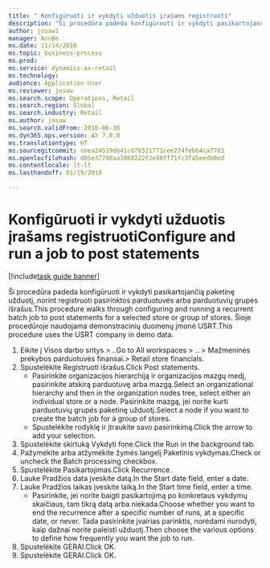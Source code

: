 ```yaml
--- 
title: " Konfigūruoti ir vykdyti užduotis įrašams registruoti"
description: "Ši procedūra padeda konfigūruoti ir vykdyti pasikartojančią paketinę užduotį, norint registruoti pasirinktos parduotuvės arba parduotuvių grupės išrašus."
author: josaw1
manager: AnnBe
ms.date: 11/14/2016
ms.topic: business-process
ms.prod: 
ms.service: dynamics-ax-retail
ms.technology: 
audience: Application User
ms.reviewer: josaw
ms.search.scope: Operations, Retail
ms.search.region: Global
ms.search.industry: Retail
ms.author: josaw
ms.search.validFrom: 2016-06-30
ms.dyn365.ops.version: AX 7.0.0
ms.translationtype: HT
ms.sourcegitcommit: ceea24519d641c676521771cee274feb64ca7783
ms.openlocfilehash: d05e37790aa1068222f2e98ff71fc3fa5eedb0ed
ms.contentlocale: lt-lt
ms.lasthandoff: 01/19/2018

---
```

# <a name="configure-and-run-a-job-to-post-statements"></a><span data-ttu-id="39219-103"> Konfigūruoti ir vykdyti užduotis įrašams registruoti</span><span class="sxs-lookup"><span data-stu-id="39219-103">Configure and run a job to post statements</span></span>

[!include[task guide banner](../includes/task-guide-banner.md)]

<span data-ttu-id="39219-104">Ši procedūra padeda konfigūruoti ir vykdyti pasikartojančią paketinę užduotį, norint registruoti pasirinktos parduotuvės arba parduotuvių grupės išrašus.</span><span class="sxs-lookup"><span data-stu-id="39219-104">This procedure walks through configuring and running a recurrent batch job to post statements for a selected store or group of stores.</span></span> <span data-ttu-id="39219-105">Šioje procedūroje naudojama demonstracinių duomenų įmonė USRT.</span><span class="sxs-lookup"><span data-stu-id="39219-105">This procedure uses the USRT company in demo data.</span></span>

1. <span data-ttu-id="39219-106">Eikite į Visos darbo sritys > ..</span><span class="sxs-lookup"><span data-stu-id="39219-106">Go to All workspaces > ..</span></span> <span data-ttu-id="39219-107">> Mažmeninės prekybos parduotuvės finansai.</span><span class="sxs-lookup"><span data-stu-id="39219-107">> Retail store financials.</span></span>
2. <span data-ttu-id="39219-108">Spustelėkite Registruoti išrašus.</span><span class="sxs-lookup"><span data-stu-id="39219-108">Click Post statements.</span></span>
    * <span data-ttu-id="39219-109">Pasirinkite organizacijos hierarchiją ir organizacijos mazgų medį, pasirinkite atskirą parduotuvę arba mazgą.</span><span class="sxs-lookup"><span data-stu-id="39219-109">Select an organizational hierarchy and then in the organization nodes tree, select either an individual store or a node.</span></span> <span data-ttu-id="39219-110">Pasirinkite mazgą, jei norite kurti parduotuvių grupės paketinę užduotį.</span><span class="sxs-lookup"><span data-stu-id="39219-110">Select a node if you want to create the batch job for a group of stores.</span></span>  
    * <span data-ttu-id="39219-111">Spustelėkite rodyklę ir įtraukite savo pasirinkimą.</span><span class="sxs-lookup"><span data-stu-id="39219-111">Click the arrow to add your selection.</span></span>  
3. <span data-ttu-id="39219-112">Spustelėkite skirtuką Vykdyti fone.</span><span class="sxs-lookup"><span data-stu-id="39219-112">Click the Run in the background tab.</span></span>
4. <span data-ttu-id="39219-113">Pažymėkite arba atžymėkite žymės langelį Paketinis vykdymas.</span><span class="sxs-lookup"><span data-stu-id="39219-113">Check or uncheck the Batch processing checkbox.</span></span>
5. <span data-ttu-id="39219-114">Spustelėkite Pasikartojimas.</span><span class="sxs-lookup"><span data-stu-id="39219-114">Click Recurrence.</span></span>
6. <span data-ttu-id="39219-115">Lauke Pradžios data įveskite datą.</span><span class="sxs-lookup"><span data-stu-id="39219-115">In the Start date field, enter a date.</span></span>
7. <span data-ttu-id="39219-116">Lauke Pradžios laikas įveskite laiką.</span><span class="sxs-lookup"><span data-stu-id="39219-116">In the Start time field, enter a time.</span></span>
    * <span data-ttu-id="39219-117">Pasirinkite, jei norite baigti pasikartojimą po konkretaus vykdymų skaičiaus, tam tikrą datą arba niekada.</span><span class="sxs-lookup"><span data-stu-id="39219-117">Choose whether you want to end the recurrence after a specific number of runs, at a specific date, or never.</span></span> <span data-ttu-id="39219-118">Tada pasirinkite įvairias parinktis, norėdami nurodyti, kaip dažnai norite paleisti užduotį.</span><span class="sxs-lookup"><span data-stu-id="39219-118">Then choose the various options to define how frequently you want the job to run.</span></span>  
8. <span data-ttu-id="39219-119">Spustelėkite GERAI.</span><span class="sxs-lookup"><span data-stu-id="39219-119">Click OK.</span></span>
9. <span data-ttu-id="39219-120">Spustelėkite GERAI.</span><span class="sxs-lookup"><span data-stu-id="39219-120">Click OK.</span></span>


